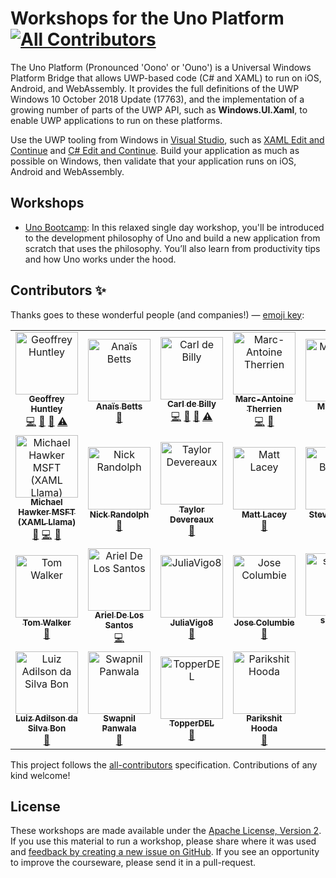 # Workshops for the Uno Platform [![All Contributors](https://img.shields.io/badge/all_contributors-22-orange.svg?style=flat-square)](#contributors)

The Uno Platform (Pronounced 'Oono' or 'Ouno') is a Universal Windows Platform Bridge that allows UWP-based code (C# and XAML) to run on iOS, Android, and WebAssembly. It provides the full definitions of the UWP Windows 10 October 2018 Update (17763), and the implementation of a growing number of parts of the UWP API, such as **Windows.UI.Xaml**, to enable UWP applications to run on these platforms.

Use the UWP tooling from Windows in [Visual Studio](https://www.visualstudio.com/), such as [XAML Edit and Continue](https://blogs.msdn.microsoft.com/visualstudio/2016/04/06/ui-development-made-easier-with-xaml-edit-continue/) and [C# Edit and Continue](https://docs.microsoft.com/en-us/visualstudio/debugger/how-to-use-edit-and-continue-csharp). Build your application as much as possible on Windows, then validate that your application runs on iOS, Android and WebAssembly.

## Workshops

- [Uno Bootcamp](uno-bootcamp): In this relaxed single day workshop, you'll be introduced to the development philosophy of Uno and build a new application from scratch that uses the philosophy. You’ll also learn from productivity tips and how Uno works under the hood.

## Contributors ✨

Thanks goes to these wonderful people (and companies!)⁠ — [emoji key](https://allcontributors.org/docs/en/emoji-key):

<!-- ALL-CONTRIBUTORS-LIST:START - Do not remove or modify this section -->
<!-- prettier-ignore -->
<table>
  <tr>
    <td align="center"><a href="https://www.ghuntley.com/now"><img src="https://avatars0.githubusercontent.com/u/127353?v=4" width="100px;" alt="Geoffrey Huntley"/><br /><sub><b>Geoffrey Huntley</b></sub></a><br /><a href="https://github.com/unoplatform/workshops/commits?author=ghuntley" title="Code">💻</a> <a href="https://github.com/unoplatform/workshops/commits?author=ghuntley" title="Documentation">📖</a> <a href="#talk-ghuntley" title="Talks">📢</a> <a href="https://github.com/unoplatform/workshops/commits?author=ghuntley" title="Tests">⚠️</a></td>
    <td align="center"><a href="https://github.com/anaisbetts"><img src="https://avatars2.githubusercontent.com/u/1396?v=4" width="100px;" alt="Anaïs Betts"/><br /><sub><b>Anaïs Betts</b></sub></a><br /><a href="https://github.com/unoplatform/workshops/commits?author=anaisbetts" title="Documentation">📖</a></td>
    <td align="center"><a href="http://carl.debilly.net/"><img src="https://avatars1.githubusercontent.com/u/4174207?v=4" width="100px;" alt="Carl de Billy"/><br /><sub><b>Carl de Billy</b></sub></a><br /><a href="https://github.com/unoplatform/workshops/commits?author=carldebilly" title="Code">💻</a> <a href="https://github.com/unoplatform/workshops/commits?author=carldebilly" title="Documentation">📖</a> <a href="#talk-carldebilly" title="Talks">📢</a> <a href="https://github.com/unoplatform/workshops/commits?author=carldebilly" title="Tests">⚠️</a></td>
    <td align="center"><a href="https://github.com/Guidemarcus"><img src="https://avatars2.githubusercontent.com/u/17101674?v=4" width="100px;" alt="Marc-Antoine Therrien"/><br /><sub><b>Marc-Antoine Therrien</b></sub></a><br /><a href="https://github.com/unoplatform/workshops/commits?author=Guidemarcus" title="Code">💻</a> <a href="#design-Guidemarcus" title="Design">🎨</a></td>
    <td align="center"><a href="https://opensource.microsoft.com"><img src="https://avatars2.githubusercontent.com/u/6154722?v=4" width="100px;" alt="Microsoft"/><br /><sub><b>Microsoft</b></sub></a><br /><a href="https://github.com/unoplatform/workshops/commits?author=microsoft" title="Documentation">📖</a></td>
    <td align="center"><a href="https://github.com/agneszitte-nventive"><img src="https://avatars0.githubusercontent.com/u/16295702?v=4" width="100px;" alt="Agnes ZITTE"/><br /><sub><b>Agnes ZITTE</b></sub></a><br /><a href="https://github.com/unoplatform/workshops/commits?author=agneszitte-nventive" title="Documentation">📖</a> <a href="https://github.com/unoplatform/workshops/commits?author=agneszitte-nventive" title="Code">💻</a></td>
  </tr>
  <tr>
    <td align="center"><a href="https://www.twitter.com/XAMLLlama"><img src="https://avatars0.githubusercontent.com/u/24302614?v=4" width="100px;" alt="Michael Hawker MSFT (XAML Llama)"/><br /><sub><b>Michael Hawker MSFT (XAML Llama)</b></sub></a><br /><a href="#review-michael-hawker" title="Reviewed Pull Requests">👀</a> <a href="https://github.com/unoplatform/workshops/commits?author=michael-hawker" title="Code">💻</a> <a href="https://github.com/unoplatform/workshops/commits?author=michael-hawker" title="Documentation">📖</a></td>
    <td align="center"><a href="http://nicksnettravels.builttoroam.com"><img src="https://avatars2.githubusercontent.com/u/1614057?v=4" width="100px;" alt="Nick Randolph"/><br /><sub><b>Nick Randolph</b></sub></a><br /><a href="https://github.com/unoplatform/workshops/commits?author=nickrandolph" title="Documentation">📖</a></td>
    <td align="center"><a href="http://taylordevereaux.com"><img src="https://avatars2.githubusercontent.com/u/880207?v=4" width="100px;" alt="Taylor Devereaux"/><br /><sub><b>Taylor Devereaux</b></sub></a><br /><a href="https://github.com/unoplatform/workshops/commits?author=taylordevereaux" title="Documentation">📖</a></td>
    <td align="center"><a href="http://mrlacey.com/"><img src="https://avatars3.githubusercontent.com/u/189547?v=4" width="100px;" alt="Matt Lacey"/><br /><sub><b>Matt Lacey</b></sub></a><br /><a href="https://github.com/unoplatform/workshops/commits?author=mrlacey" title="Documentation">📖</a></td>
    <td align="center"><a href="https://github.com/kazo0"><img src="https://avatars3.githubusercontent.com/u/4793020?v=4" width="100px;" alt="Steve Bilogan"/><br /><sub><b>Steve Bilogan</b></sub></a><br /><a href="https://github.com/unoplatform/workshops/commits?author=kazo0" title="Documentation">📖</a></td>
    <td align="center"><a href="https://github.com/scottkuhl"><img src="https://avatars2.githubusercontent.com/u/4465616?v=4" width="100px;" alt="Scott Kuhl"/><br /><sub><b>Scott Kuhl</b></sub></a><br /><a href="https://github.com/unoplatform/workshops/commits?author=scottkuhl" title="Documentation">📖</a></td>
  </tr>
  <tr>
    <td align="center"><a href="http://www.13north.ca/"><img src="https://avatars2.githubusercontent.com/u/7881072?v=4" width="100px;" alt="Tom Walker"/><br /><sub><b>Tom Walker</b></sub></a><br /><a href="https://github.com/unoplatform/workshops/commits?author=TomWalkerCodes" title="Documentation">📖</a></td>
    <td align="center"><a href="http://Arieldelossantos.com"><img src="https://avatars0.githubusercontent.com/u/34275909?v=4" width="100px;" alt="Ariel De Los Santos"/><br /><sub><b>Ariel De Los Santos</b></sub></a><br /><a href="https://github.com/unoplatform/workshops/commits?author=Arieldelossantos" title="Code">💻</a></td>
    <td align="center"><a href="https://github.com/JuliaVigo8"><img src="https://avatars3.githubusercontent.com/u/11890609?v=4" width="100px;" alt="JuliaVigo8"/><br /><sub><b>JuliaVigo8</b></sub></a><br /><a href="https://github.com/unoplatform/workshops/commits?author=JuliaVigo8" title="Documentation">📖</a></td>
    <td align="center"><a href="https://github.com/jjcolumb"><img src="https://avatars0.githubusercontent.com/u/22223689?v=4" width="100px;" alt="Jose Columbie"/><br /><sub><b>Jose Columbie</b></sub></a><br /><a href="https://github.com/unoplatform/workshops/commits?author=jjcolumb" title="Documentation">📖</a></td>
    <td align="center"><a href="https://github.com/Sushi21"><img src="https://avatars0.githubusercontent.com/u/35455125?v=4" width="100px;" alt="sushi21"/><br /><sub><b>sushi21</b></sub></a><br /><a href="https://github.com/unoplatform/workshops/commits?author=sushi21" title="Code">💻</a></td>
    <td align="center"><a href="https://medium.com/@hminaya/"><img src="https://avatars1.githubusercontent.com/u/586656?v=4" width="100px;" alt="Hector Minaya"/><br /><sub><b>Hector Minaya</b></sub></a><br /><a href="https://github.com/unoplatform/workshops/commits?author=hminaya" title="Documentation">📖</a></td>
  </tr>
  <tr>
    <td align="center"><a href="http://luizbon.com"><img src="https://avatars1.githubusercontent.com/u/292532?v=4" width="100px;" alt="Luiz Adilson da Silva Bon"/><br /><sub><b>Luiz Adilson da Silva Bon</b></sub></a><br /><a href="https://github.com/unoplatform/workshops/commits?author=luizbon" title="Documentation">📖</a></td>
    <td align="center"><a href="https://github.com/panwalas"><img src="https://avatars3.githubusercontent.com/u/39371808?v=4" width="100px;" alt="Swapnil Panwala"/><br /><sub><b>Swapnil Panwala</b></sub></a><br /><a href="https://github.com/unoplatform/workshops/commits?author=panwalas" title="Documentation">📖</a></td>
    <td align="center"><a href="https://github.com/TopperDEL"><img src="https://avatars2.githubusercontent.com/u/1833242?v=4" width="100px;" alt="TopperDEL"/><br /><sub><b>TopperDEL</b></sub></a><br /><a href="https://github.com/unoplatform/workshops/commits?author=TopperDEL" title="Documentation">📖</a></td>
    <td align="center"><a href="https://github.com/Parikshit-Hooda"><img src="https://avatars1.githubusercontent.com/u/25405707?v=4" width="100px;" alt="Parikshit Hooda"/><br /><sub><b>Parikshit Hooda</b></sub></a><br /><a href="https://github.com/unoplatform/workshops/commits?author=Parikshit-Hooda" title="Documentation">📖</a></td>
  </tr>
</table>

<!-- ALL-CONTRIBUTORS-LIST:END -->

This project follows the [all-contributors](https://github.com/all-contributors/all-contributors) specification. Contributions of any kind welcome!

## License 

These workshops are made available under the [Apache License, Version 2][license]. If you use this material to run a workshop, please share where it was used and [feedback by creating a new issue on GitHub][share-feedback]. If you see an opportunity to improve the courseware, please send it in a pull-request.

<!-- in-line links -->
[uno-platform]: https://platform.uno/

[license]: ../LICENSE
[share-feedback]: https://github.com/unoplatform/workshops/issues/new?labels=feedback%2C+untriaged&template=feedback.md
